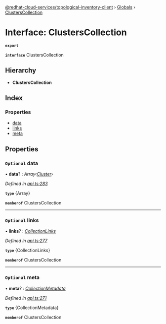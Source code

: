 [@redhat-cloud-services/topological-inventory-client](../README.md) › [Globals](../globals.md) › [ClustersCollection](clusterscollection.md)

# Interface: ClustersCollection

**`export`** 

**`interface`** ClustersCollection

## Hierarchy

* **ClustersCollection**

## Index

### Properties

* [data](clusterscollection.md#optional-data)
* [links](clusterscollection.md#optional-links)
* [meta](clusterscollection.md#optional-meta)

## Properties

### `Optional` data

• **data**? : *Array‹[Cluster](cluster.md)›*

*Defined in [api.ts:283](https://github.com/RedHatInsights/javascript-clients/blob/master/packages/topological-inventory/api.ts#L283)*

**`type`** {Array<Cluster>}

**`memberof`** ClustersCollection

___

### `Optional` links

• **links**? : *[CollectionLinks](collectionlinks.md)*

*Defined in [api.ts:277](https://github.com/RedHatInsights/javascript-clients/blob/master/packages/topological-inventory/api.ts#L277)*

**`type`** {CollectionLinks}

**`memberof`** ClustersCollection

___

### `Optional` meta

• **meta**? : *[CollectionMetadata](collectionmetadata.md)*

*Defined in [api.ts:271](https://github.com/RedHatInsights/javascript-clients/blob/master/packages/topological-inventory/api.ts#L271)*

**`type`** {CollectionMetadata}

**`memberof`** ClustersCollection
